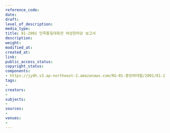 ```yaml
---
reference_code: 
date: 
draft: 
level_of_description: 
media_type: 
title: 81-2001 민족통일대축전 여성한마당 보고서
description: 
weight: 
modified_at: 
created_at: 
link: 
public_access_status: 
copyright_status: 
components:
- https://jydh.s3.ap-northeast-2.amazonaws.com/RG-01-중앙여대협/2001/81-2001+민족통일대축전+여성한마당+보고서.pdf
tags:
- 
creators:
- 
subjects:
- 
sources:
- 
venues:
- 
---
```

